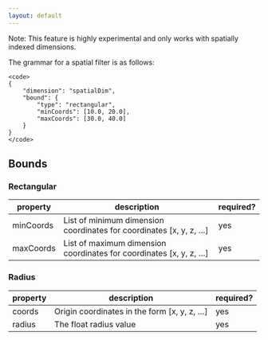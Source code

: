 ```yaml
---
layout: default
---
```

Note: This feature is highly experimental and only works with spatially indexed dimensions.

The grammar for a spatial filter is as follows:

    <code>
    {
        "dimension": "spatialDim",
        "bound": {
            "type": "rectangular",
            "minCoords": [10.0, 20.0],
            "maxCoords": [30.0, 40.0]
        }
    }
    </code>

Bounds
------

### Rectangular

|property|description|required?|
|--------|-----------|---------|
|minCoords|List of minimum dimension coordinates for coordinates [x, y, z, …]|yes|
|maxCoords|List of maximum dimension coordinates for coordinates [x, y, z, …]|yes|

### Radius

|property|description|required?|
|--------|-----------|---------|
|coords|Origin coordinates in the form [x, y, z, …]|yes|
|radius|The float radius value|yes|

